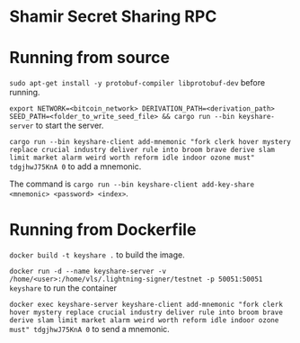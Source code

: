# Shamir Secret Sharing RPC

# Running from source

`sudo apt-get install -y protobuf-compiler libprotobuf-dev` before running.

`export NETWORK=<bitcoin_network> DERIVATION_PATH=<derivation_path> SEED_PATH=<folder_to_write_seed_file> && cargo run --bin keyshare-server` to start the server.

`cargo run --bin keyshare-client add-mnemonic "fork clerk hover mystery replace crucial industry deliver rule into broom brave derive slam limit market alarm weird worth reform idle indoor ozone must" tdgjhwJ75KnA 0`  to add a mnemonic.

The command is `cargo run --bin keyshare-client add-key-share <mnemonic> <password> <index>`.

# Running from Dockerfile

`docker build -t keyshare .` to build the image.

`docker run -d --name keyshare-server -v /home/<user>:/home/vls/.lightning-signer/testnet -p 50051:50051 keyshare` to run the container

`docker exec keyshare-server keyshare-client add-mnemonic "fork clerk hover mystery replace crucial industry deliver rule into broom brave derive slam limit market alarm weird worth reform idle indoor ozone must" tdgjhwJ75KnA 0` to send a mnemonic.